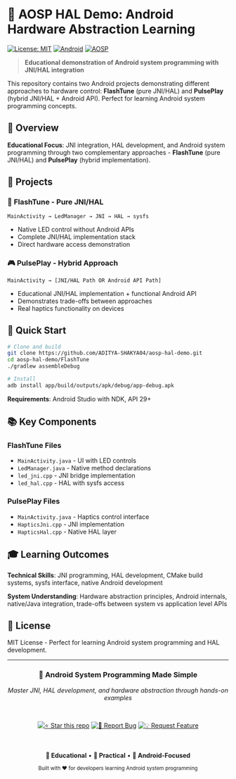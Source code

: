 # 🚀 AOSP HAL Demo: Android Hardware Abstraction Learning

[![License: MIT](https://img.shields.io/badge/License-MIT-blue.svg)](LICENSE)
[![Android](https://img.shields.io/badge/Platform-Android-green.svg)](https://developer.android.com/)
[![AOSP](https://img.shields.io/badge/AOSP-Educational-orange.svg)](https://source.android.com/)

> **Educational demonstration of Android system programming with JNI/HAL integration**

This repository contains two Android projects demonstrating different approaches to hardware control: **FlashTune** (pure JNI/HAL) and **PulsePlay** (hybrid JNI/HAL + Android API). Perfect for learning Android system programming concepts.

## 🎯 Overview

**Educational Focus**: JNI integration, HAL development, and Android system programming through two complementary approaches - **FlashTune** (pure JNI/HAL) and **PulsePlay** (hybrid implementation).

## 📱 Projects

### 🔦 **FlashTune - Pure JNI/HAL**
```
MainActivity → LedManager → JNI → HAL → sysfs
```
- Native LED control without Android APIs
- Complete JNI/HAL implementation stack
- Direct hardware access demonstration

### 🎮 **PulsePlay - Hybrid Approach**  
```
MainActivity → [JNI/HAL Path OR Android API Path]
```
- Educational JNI/HAL implementation + functional Android API
- Demonstrates trade-offs between approaches
- Real haptics functionality on devices

## 🚀 Quick Start

```bash
# Clone and build
git clone https://github.com/ADITYA-SHAKYA04/aosp-hal-demo.git
cd aosp-hal-demo/FlashTune
./gradlew assembleDebug

# Install
adb install app/build/outputs/apk/debug/app-debug.apk
```

**Requirements**: Android Studio with NDK, API 29+
## 📚 Key Components

### **FlashTune Files**
- `MainActivity.java` - UI with LED controls
- `LedManager.java` - Native method declarations  
- `led_jni.cpp` - JNI bridge implementation
- `led_hal.cpp` - HAL with sysfs access

### **PulsePlay Files**
- `MainActivity.java` - Haptics control interface
- `HapticsJni.cpp` - JNI implementation
- `HapticsHal.cpp` - Native HAL layer

## 🎓 Learning Outcomes

**Technical Skills**: JNI programming, HAL development, CMake build systems, sysfs interface, native Android development

**System Understanding**: Hardware abstraction principles, Android internals, native/Java integration, trade-offs between system vs application level APIs

## 📄 License

MIT License - Perfect for learning Android system programming and HAL development.

---

<div align="center">
  
  ### 🚀 **Android System Programming Made Simple**
  
  <p><em>Master JNI, HAL development, and hardware abstraction through hands-on examples</em></p>
  
  <br>
  
  [![⭐ Star this repo](https://img.shields.io/badge/⭐_Star_this_repo-FFD700?style=for-the-badge&logoColor=white)](https://github.com/ADITYA-SHAKYA04/aosp-hal-demo)
  [![🐛 Report Bug](https://img.shields.io/badge/🐛_Report_Bug-FF6B6B?style=for-the-badge&logoColor=white)](https://github.com/ADITYA-SHAKYA04/aosp-hal-demo/issues)
  [![💡 Request Feature](https://img.shields.io/badge/💡_Request_Feature-4ECDC4?style=for-the-badge&logoColor=white)](https://github.com/ADITYA-SHAKYA04/aosp-hal-demo/issues)
  
  <br>
  
  **🎯 Educational** • **🔧 Practical** • **📱 Android-Focused**
  
  <p><sub>Built with ❤️ for developers learning Android system programming</sub></p>
  
</div>
